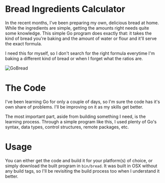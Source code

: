# Bread Ingredients Calculator

In the recent months, I've been preparing my own, delicious bread at home. While the ingredients are simple, getting the amounts right needs quite some knowledge. This simple Go program does exactly that: it takes the kind of bread you're baking and the amount of water or flour and it'll serve the exact formula.

I need this for myself, so I don't search for the right formula everytime I'm baking a different kind of bread or when I forget what the ratios are.

![GoBread](https://cloud.githubusercontent.com/assets/374519/10264277/1ae80c02-6a07-11e5-8b9f-13255f872270.gif)

# The Code
I've been learning Go for only a couple of days, so I'm sure the code has it's own share of problems. I'll be improving on it as my skills get better.

The most important part, aside from building something I need, is the learning process. Through a simple program like this, I used plenty of Go's syntax, data types, control structures, remote packages, etc.

# Usage
You can either get the code and build it for your platform(s) of choice, or simply download the built program in `bin/bread`. It was built in OSX without any build tags, so I'll be revisiting the build process too when I understand it better.